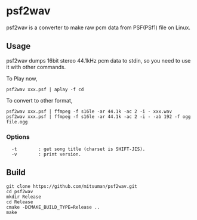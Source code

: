 # psf2wav

psf2wav is a converter to make raw pcm data from PSF(PSf1) file on Linux.

## Usage

psf2wav dumps 16bit stereo 44.1kHz pcm data to stdin, so you need to use it with other commands.

To Play now,
```shell
psf2wav xxx.psf | aplay -f cd
```

To convert to other format,
```shell
psf2wav xxx.psf | ffmpeg -f s16le -ar 44.1k -ac 2 -i - xxx.wav
psf2wav xxx.psf | ffmpeg -f s16le -ar 44.1k -ac 2 -i - -ab 192 -f ogg file.ogg
```

### Options

```shell
  -t        : get song title (charset is SHIFT-JIS).
  -v        : print version.

```

## Build

```shell
git clone https://github.com/mitsuman/psf2wav.git
cd psf2wav
mkdir Release
cd Release
cmake -DCMAKE_BUILD_TYPE=Release ..
make
```


